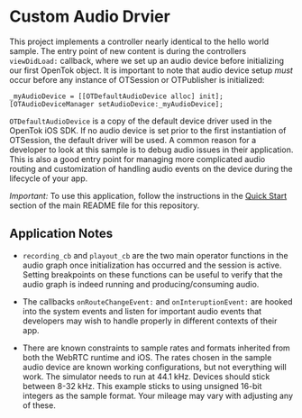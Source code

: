 Custom Audio Drvier
================================

This project implements a controller nearly identical to the hello world sample.
The entry point of new content is during the controllers `viewDidLoad:`
callback, where we set up an audio device before initializing our first OpenTok
object. It is important to note that audio device setup *must* occur before any
instance of OTSession or OTPublisher is initialized:
```
_myAudioDevice = [[OTDefaultAudioDevice alloc] init];
[OTAudioDeviceManager setAudioDevice:_myAudioDevice];
```

`OTDefaultAudioDevice` is a copy of the default device driver used in 
the OpenTok iOS SDK. If no audio device is set prior to the first instantiation
of OTSession, the default driver will be used. A common reason for a developer
to look at this sample is to debug audio issues in their application. This is
also a good entry point for managing more complicated audio routing and
customization of handling audio events on the device during the lifecycle of
your app.

*Important:* To use this application, follow the instructions in the
[Quick Start](../README.md#quick-start) section of the main README file
for this repository.

Application Notes
-----------------

* `recording_cb` and `playout_cb` are the two main operator functions in the
  audio graph once initialization has occurred and the session is active.
  Setting breakpoints on these functions can be useful to verify that the audio
  graph is indeed running and producing/consuming audio.

* The callbacks `onRouteChangeEvent:` and `onInteruptionEvent:` are hooked into
  the system events and listen for important audio events that developers may
  wish to handle properly in different contexts of their app.
  
* There are known constraints to sample rates and formats inherited from both
  the WebRTC runtime and iOS. The rates chosen in the sample audio device are
  known working configurations, but not everything will work. The simulator
  needs to run at 44.1 kHz. Devices should stick between 8-32 kHz. This example
  sticks to using unsigned 16-bit integers as the sample format. Your mileage
  may vary with adjusting any of these.
